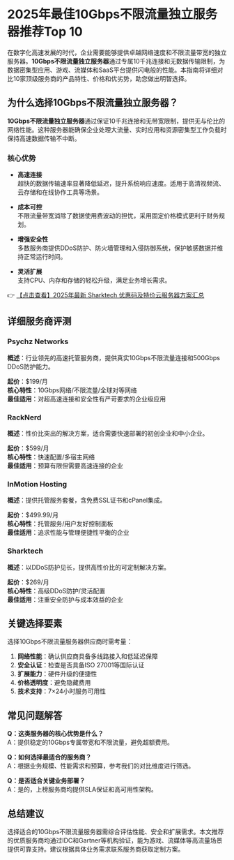 # 2025年最佳10Gbps不限流量独立服务器推荐Top 10

在数字化高速发展的时代，企业需要能够提供卓越网络速度和不限流量带宽的独立服务器。**10Gbps不限流量独立服务器**通过专属10千兆连接和无数据传输限制，为数据密集型应用、游戏、流媒体和SaaS平台提供闪电般的性能。本指南将详细对比10家顶级服务商的产品特性、价格和优劣势，助您做出明智选择。

## 为什么选择10Gbps不限流量独立服务器？

**10Gbps不限流量独立服务器**通过保证10千兆连接和无带宽限制，提供无与伦比的网络性能。这种服务器能确保企业处理大流量、实时应用和资源密集型工作负载时保持高速数据传输不中断。

### 核心优势

- **高速连接**  
  超快的数据传输速率显著降低延迟，提升系统响应速度。适用于高清视频流、云存储和在线协作工具等场景。

- **成本可控**  
  不限流量带宽消除了数据使用费波动的担忧，采用固定价格模式更利于财务规划。

- **增强安全性**  
  多数服务商提供DDoS防护、防火墙管理和入侵防御系统，保护敏感数据并维持正常运行时间。

- **灵活扩展**  
  支持CPU、内存和存储的轻松升级，满足业务增长需求。

👉 [【点击查看】2025年最新 Sharktech 优惠码及特价云服务器方案汇总](https://bit.ly/Sharktech)

## 详细服务商评测

### Psychz Networks

**概述**：行业领先的高速托管服务商，提供真实10Gbps不限流量连接和500Gbps DDoS防护能力。

**起价**：$199/月  
**核心特性**：10Gbps网络/不限流量/全球对等网络  
**最佳适用**：对超高速连接和安全性有严苛要求的企业级应用

### RackNerd

**概述**：性价比突出的解决方案，适合需要快速部署的初创企业和中小企业。

**起价**：$599/月  
**核心特性**：快速配置/多宿主网络  
**最佳适用**：预算有限但需要高速连接的企业

### InMotion Hosting

**概述**：提供托管服务套餐，含免费SSL证书和cPanel集成。

**起价**：$499.99/月  
**核心特性**：托管服务/用户友好控制面板  
**最佳适用**：追求性能与管理便捷性平衡的企业

### Sharktech

**概述**：以DDoS防护见长，提供高性价比的可定制解决方案。

**起价**：$269/月  
**核心特性**：高级DDoS防护/灵活配置  
**最佳适用**：注重安全防护与成本效益的企业

## 关键选择要素

选择10Gbps不限流量服务器供应商时需考量：

1. **网络性能**：确认供应商具备多线路接入和低延迟保障
2. **安全认证**：检查是否具备ISO 27001等国际认证
3. **扩展能力**：硬件升级的便捷性
4. **价格透明度**：避免隐藏费用
5. **技术支持**：7×24小时服务可用性

## 常见问题解答

**Q：这类服务器的核心优势是什么？**  
A：提供稳定的10Gbps专属带宽和不限流量，避免超额费用。

**Q：如何选择最适合的服务商？**  
A：根据业务规模、性能需求和预算，参考我们的对比维度进行筛选。

**Q：是否适合关键业务部署？**  
A：是的，上榜服务商均提供SLA保证和高可用性架构。

## 总结建议

选择适合的10Gbps不限流量服务器需综合评估性能、安全和扩展需求。本文推荐的优质服务商均通过IDC和Gartner等机构验证，能为游戏、流媒体等高流量场景提供可靠支持。建议根据具体业务需求联系服务商获取定制方案。